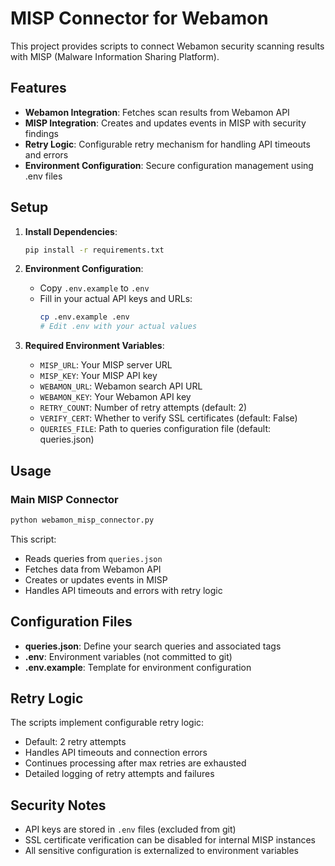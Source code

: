 # MISP Connector for Webamon

This project provides scripts to connect Webamon security scanning results with MISP (Malware Information Sharing Platform).

## Features

- **Webamon Integration**: Fetches scan results from Webamon API
- **MISP Integration**: Creates and updates events in MISP with security findings
- **Retry Logic**: Configurable retry mechanism for handling API timeouts and errors
- **Environment Configuration**: Secure configuration management using .env files

## Setup

1. **Install Dependencies**:
   ```bash
   pip install -r requirements.txt
   ```

2. **Environment Configuration**:
   - Copy `.env.example` to `.env`
   - Fill in your actual API keys and URLs:
     ```bash
     cp .env.example .env
     # Edit .env with your actual values
     ```

3. **Required Environment Variables**:
   - `MISP_URL`: Your MISP server URL
   - `MISP_KEY`: Your MISP API key
   - `WEBAMON_URL`: Webamon search API URL
   - `WEBAMON_KEY`: Your Webamon API key
   - `RETRY_COUNT`: Number of retry attempts (default: 2)
   - `VERIFY_CERT`: Whether to verify SSL certificates (default: False)
   - `QUERIES_FILE`: Path to queries configuration file (default: queries.json)

## Usage

### Main MISP Connector
```bash
python webamon_misp_connector.py
```

This script:
- Reads queries from `queries.json`
- Fetches data from Webamon API
- Creates or updates events in MISP
- Handles API timeouts and errors with retry logic

## Configuration Files

- **queries.json**: Define your search queries and associated tags
- **.env**: Environment variables (not committed to git)
- **.env.example**: Template for environment configuration

## Retry Logic

The scripts implement configurable retry logic:
- Default: 2 retry attempts
- Handles API timeouts and connection errors
- Continues processing after max retries are exhausted
- Detailed logging of retry attempts and failures

## Security Notes

- API keys are stored in `.env` files (excluded from git)
- SSL certificate verification can be disabled for internal MISP instances
- All sensitive configuration is externalized to environment variables
